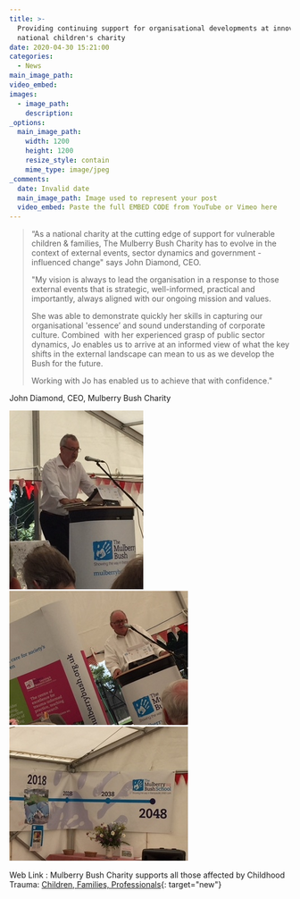 ```yaml
---
title: >-
  Providing continuing support for organisational developments at innovative
  national children's charity
date: 2020-04-30 15:21:00
categories:
  - News
main_image_path:
video_embed:
images:
  - image_path:
    description:
_options:
  main_image_path:
    width: 1200
    height: 1200
    resize_style: contain
    mime_type: image/jpeg
_comments:
  date: Invalid date
  main_image_path: Image used to represent your post
  video_embed: Paste the full EMBED CODE from YouTube or Vimeo here
---
```

> “As a national charity at the cutting edge of support for vulnerable children & families, The Mulberry Bush Charity has to evolve in the context of external events, sector dynamics and government - influenced change" <!--base32-c9gq6t9k68pp8vkhe4u78e1dc9gq6t9k68-base32-->says John Diamond, CEO.
>
>
> "My vision is always to lead the organisation in a response to those external events that is strategic, well-informed, practical and importantly, always aligned with our ongoing mission and values.
>
>
> She was able to demonstrate quickly her skills in capturing our organisational 'essence’ and sound understanding of corporate culture. Combined&nbsp; with her experienced grasp of public sector dynamics, Jo enables us to arrive at an informed view of what the key shifts in the external landscape can mean to us as we develop the Bush for the future.
>
>
> Working with Jo has enabled us to achieve that with confidence."

John Diamond, CEO, Mulberry Bush Charity

![](/uploads/mbo170.jpg)![](/uploads/mbob70-pw.jpg)![](/uploads/mboc-at70.jpg)

Web Link : Mulberry Bush Charity supports all those affected by Childhood Trauma:&nbsp;[Children, Families, Professionals](http://www.mulberrybush.org.uk/national-centre/){: target="new"}
